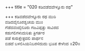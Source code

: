 +++
title = "020 ಕಡಿವಡೆದವೇಳ್ನೂರು ರಥ"

+++
ಕಡಿವಡೆದವೇಳ್ನೂರು ರಥ ಮುರಿ  
ವಡಿದವೈನೂರಶ್ವಚಯ ಮುಂ  
ಗೆಡೆದವಂದೈನೂರು ಗಜವಿಪ್ಪತ್ತು ಸಾವಿರದ  
ಕಡುಗಲಿಗಳುದುರಿತು ತ್ರಿಗರ್ತರ  
ಪಡೆ ಕುರುಕ್ಷೇತ್ರದಲಿ ಪಾರ್ಥನ  
ಬಿಡದೆ ಬಳಲಿಸಿಯನಿಬರಳಿದುದು ಭೂಪ ಕೇಳೆಂದ      ॥20॥